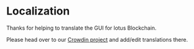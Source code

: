 # Localization

Thanks for helping to translate the GUI for lotus Blockchain.

Please head over to our [Crowdin project](https://crowdin.com/project/lotus-blockchain/) and add/edit translations there.
